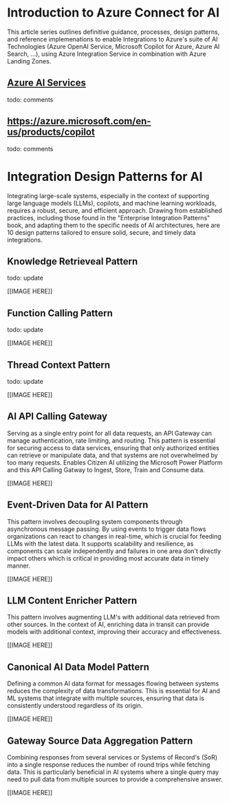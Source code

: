 # Introduction to Azure Connect for AI

This article series outlines definitive guidance, processes, design patterns, and reference implemenations to enable Integrations to Azure's suite of AI Technologies (Azure OpenAI Service, Microsoft Copilot for Azure, Azure AI Search, ...), using Azure Integration Service in combination with Azure Landing Zones. 

## [Azure AI Services](https://learn.microsoft.com/en-us/azure/ai-services/what-are-ai-services)

todo: comments

## https://azure.microsoft.com/en-us/products/copilot

todo: comments



# Integration Design Patterns for AI

Integrating large-scale systems, especially in the context of supporting large language models (LLMs), copilots, and machine learning workloads, requires a robust, secure, and efficient approach. Drawing from established practices, including those found in the "Enterprise Integration Patterns" book, and adapting them to the specific needs of AI architectures, here are 10 design patterns tailored to ensure solid, secure, and timely data integrations.

## Knowledge Retrieveal Pattern

todo: update



[[IMAGE HERE]]

## Function Calling Pattern

todo: update



[[IMAGE HERE]]



## Thread Context Pattern

todo: update



[[IMAGE HERE]]



## **AI API Calling Gateway**

Serving as a single entry point for all data requests, an API Gateway can manage authentication, rate limiting, and routing. This pattern is essential for securing access to data services, ensuring that only authorized entities can retrieve or manipulate data, and that systems are not overwhelmed by too many requests.  Enables Citizen AI utilizing the Microsoft Power Platform and this API Calling Gatway to Ingest, Store, Train and Consume data.



[[IMAGE HERE]]

## 

## Event-Driven Data for AI Pattern

This pattern involves decoupling system components through asynchronous message passing. By using events to trigger data flows organizations can react to changes in real-time, which is crucial for feeding LLMs with the latest data. It supports scalability and resilience, as components can scale independently and failures in one area don't directly impact others which is critical in providing most accurate data in timely manner.



[[IMAGE HERE]]



## LLM Content Enricher Pattern

This pattern involves augmenting LLM's with additional data retrieved from other sources. In the context of AI, enriching data in transit can provide models with additional context, improving their accuracy and effectiveness.



[[IMAGE HERE]]



## Canonical AI Data Model Pattern

Defining a common AI data format for messages flowing between systems reduces the complexity of data transformations. This is essential for AI and ML systems that integrate with multiple sources, ensuring that data is consistently understood regardless of its origin.



[[IMAGE HERE]]



## Gateway Source Data Aggregation Pattern

Combining responses from several services or Systems of Record's (SoR) into a single response reduces the number of round trips while fetching data. This is particularly beneficial in AI systems where a single query may need to pull data from multiple sources to provide a comprehensive answer.



[[IMAGE HERE]]
